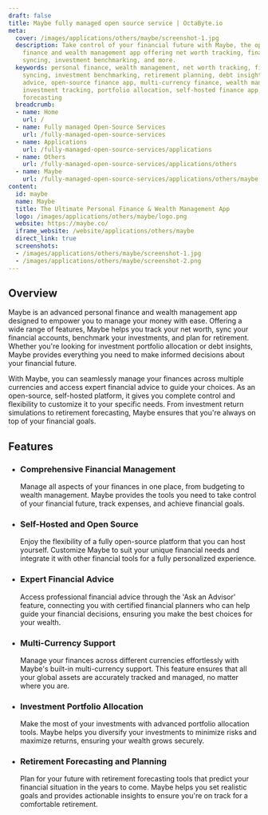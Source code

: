 ```yaml
---
draft: false
title: Maybe fully managed open source service | OctaByte.io
meta:
  cover: /images/applications/others/maybe/screenshot-1.jpg
  description: Take control of your financial future with Maybe, the open-source personal
    finance and wealth management app offering net worth tracking, financial account
    syncing, investment benchmarking, and more.
  keywords: personal finance, wealth management, net worth tracking, financial account
    syncing, investment benchmarking, retirement planning, debt insights, financial
    advice, open-source finance app, multi-currency finance, wealth management software,
    investment tracking, portfolio allocation, self-hosted finance app, financial
    forecasting
  breadcrumb:
  - name: Home
    url: /
  - name: Fully managed Open-Source Services
    url: /fully-managed-open-source-services
  - name: Applications
    url: /fully-managed-open-source-services/applications
  - name: Others
    url: /fully-managed-open-source-services/applications/others
  - name: Maybe
    url: /fully-managed-open-source-services/applications/others/maybe
content:
  id: maybe
  name: Maybe
  title: The Ultimate Personal Finance & Wealth Management App
  logo: /images/applications/others/maybe/logo.png
  website: https://maybe.co/
  iframe_website: /website/applications/others/maybe
  direct_link: true
  screenshots:
  - /images/applications/others/maybe/screenshot-1.jpg
  - /images/applications/others/maybe/screenshot-2.png
---
```


## Overview

Maybe is an advanced personal finance and wealth management app designed to empower you to manage your money with ease. Offering a wide range of features, Maybe helps you track your net worth, sync your financial accounts, benchmark your investments, and plan for retirement. Whether you're looking for investment portfolio allocation or debt insights, Maybe provides everything you need to make informed decisions about your financial future.

With Maybe, you can seamlessly manage your finances across multiple currencies and access expert financial advice to guide your choices. As an open-source, self-hosted platform, it gives you complete control and flexibility to customize it to your specific needs. From investment return simulations to retirement forecasting, Maybe ensures that you're always on top of your financial goals.

## Features

- ### Comprehensive Financial Management

  Manage all aspects of your finances in one place, from budgeting to wealth management. Maybe provides the tools you need to take control of your financial future, track expenses, and achieve financial goals.

- ### Self-Hosted and Open Source

  Enjoy the flexibility of a fully open-source platform that you can host yourself. Customize Maybe to suit your unique financial needs and integrate it with other financial tools for a fully personalized experience.

- ### Expert Financial Advice

  Access professional financial advice through the 'Ask an Advisor' feature, connecting you with certified financial planners who can help guide your financial decisions, ensuring you make the best choices for your wealth.

- ### Multi-Currency Support

  Manage your finances across different currencies effortlessly with Maybe's built-in multi-currency support. This feature ensures that all your global assets are accurately tracked and managed, no matter where you are.

- ### Investment Portfolio Allocation

  Make the most of your investments with advanced portfolio allocation tools. Maybe helps you diversify your investments to minimize risks and maximize returns, ensuring your wealth grows securely.

- ### Retirement Forecasting and Planning

  Plan for your future with retirement forecasting tools that predict your financial situation in the years to come. Maybe helps you set realistic goals and provides actionable insights to ensure you're on track for a comfortable retirement.